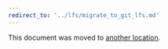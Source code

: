 ```yaml
---
redirect_to: '../lfs/migrate_to_git_lfs.md'
---
```


This document was moved to [another location](../lfs/migrate_to_git_lfs.md).

<!-- This redirect file can be deleted after February 1, 2021. -->
<!-- Before deletion, see: https://docs.gitlab.com/ee/development/documentation/#move-or-rename-a-page -->
